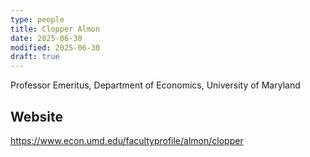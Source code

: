 ```yaml
---
type: people
title: Clopper Almon
date: 2025-06-30
modified: 2025-06-30
draft: true
---
```


<!-- position title, institution -->

Professor Emeritus, Department of Economics, University of Maryland

<!--
## E-mail

-->

## Website

https://www.econ.umd.edu/facultyprofile/almon/clopper


<!--
{{< id vocab="ORCID" id="" >}}
-->

<!-- Description -->

